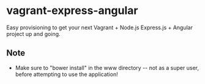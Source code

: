 # vagrant-express-angular
Easy provisioning to get your next Vagrant + Node.js Express.js + Angular project up and going.

## Note
* Make sure to "bower install" in the www directory -- not as a super user, before attempting to use the application!
